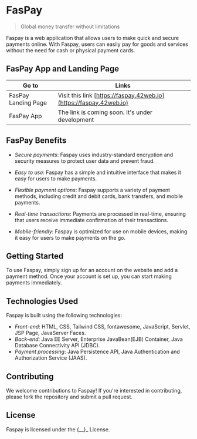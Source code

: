 # FasPay
> Global money transfer without limitations

Faspay is a web application that allows users to make quick and secure payments online. With Faspay, users can easily pay for goods and services without the need for cash or physical payment cards.

## FasPay App and Landing Page

| Go to | Links |
| --- | --- |
| FasPay Landing Page | Visit this link [https://faspay.42web.io](https://faspay.42web.io) |
| FasPay App | The link is coming soon. It's under development |

## FasPay Benefits

- *Secure payments*: Faspay uses industry-standard encryption and security measures to protect user data and prevent fraud.

- *Easy to use*: Faspay has a simple and intuitive interface that makes it easy for users to make payments.

- *Flexible payment options*: Faspay supports a variety of payment methods, including credit and debit cards, bank transfers, and mobile payments.

- *Real-time transactions*: Payments are processed in real-time, ensuring that users receive immediate confirmation of their transactions.

- *Mobile-friendly*: Faspay is optimized for use on mobile devices, making it easy for users to make payments on the go.


## Getting Started

To use Faspay, simply sign up for an account on the website and add a payment method. Once your account is set up, you can start making payments immediately.

## Technologies Used

Faspay is built using the following technologies:

- *Front-end*: HTML, CSS, Tailwind CSS, fontawesome, JavaScript, Servlet, JSP Page, JavaServer Faces.
- *Back-end*: Java EE Server, Enterprise JavaBean(EJB) Container, Java Database Connectivity API (JDBC).
- *Payment processing*: Java Persistence API, Java Authentication and Authorization Service (JAAS).

## Contributing

We welcome contributions to Faspay! If you're interested in contributing, please fork the repository and submit a pull request.

## License

Faspay is licensed under the {__}_ License.
